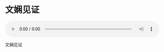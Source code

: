 # 文娴见证

<audio style="width: 100%;" preload="false" controls controlslist="nodownload"><source src="//file.simai.life/audio/mp3/old/27309.mp3" type="audio/mpeg">Your browser does not support the audio element.</audio>


<p>文娴见证</p>